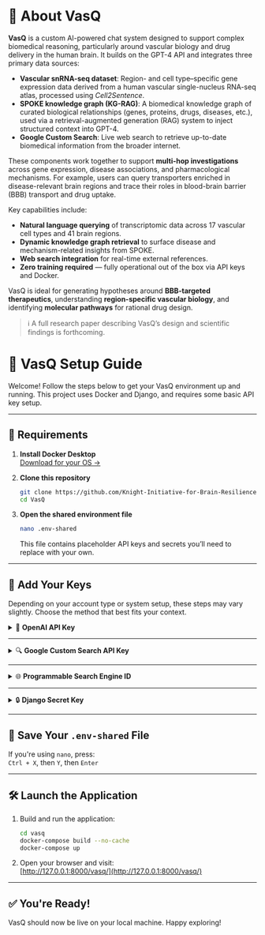 # 🧬 About VasQ

**VasQ** is a custom AI-powered chat system designed to support complex biomedical reasoning, particularly around vascular biology and drug delivery in the human brain. It builds on the GPT-4 API and integrates three primary data sources:

- **Vascular snRNA-seq dataset**: Region- and cell type–specific gene expression data derived from a human vascular single-nucleus RNA-seq atlas, processed using *Cell2Sentence*.
- **SPOKE knowledge graph (KG-RAG)**: A biomedical knowledge graph of curated biological relationships (genes, proteins, drugs, diseases, etc.), used via a retrieval-augmented generation (RAG) system to inject structured context into GPT-4.
- **Google Custom Search**: Live web search to retrieve up-to-date biomedical information from the broader internet.

These components work together to support **multi-hop investigations** across gene expression, disease associations, and pharmacological mechanisms. For example, users can query transporters enriched in disease-relevant brain regions and trace their roles in blood-brain barrier (BBB) transport and drug uptake.

Key capabilities include:

- **Natural language querying** of transcriptomic data across 17 vascular cell types and 41 brain regions.
- **Dynamic knowledge graph retrieval** to surface disease and mechanism-related insights from SPOKE.
- **Web search integration** for real-time external references.
- **Zero training required** — fully operational out of the box via API keys and Docker.

VasQ is ideal for generating hypotheses around **BBB-targeted therapeutics**, understanding **region-specific vascular biology**, and identifying **molecular pathways** for rational drug design.

> ℹ️ A full research paper describing VasQ’s design and scientific findings is forthcoming.

# 🧠 VasQ Setup Guide

Welcome! Follow the steps below to get your VasQ environment up and running. This project uses Docker and Django, and requires some basic API key setup.

---

## 🚀 Requirements

1. **Install Docker Desktop**  
   [Download for your OS →](https://docs.docker.com/desktop/)

2. **Clone this repository**

   ```bash
   git clone https://github.com/Knight-Initiative-for-Brain-Resilience/VasQ.git
   cd VasQ
   ```

3. **Open the shared environment file**

   ```bash
   nano .env-shared
   ```

   This file contains placeholder API keys and secrets you’ll need to replace with your own.

---

## 🔑 Add Your Keys

Depending on your account type or system setup, these steps may vary slightly. Choose the method that best fits your context.

<details>
<summary>🧠 <strong>OpenAI API Key</strong></summary>

#### Individual Users

1. Create or sign in: [OpenAI Account](https://auth.openai.com/create-account)  
2. Go to [API Keys](https://platform.openai.com/api-keys)  
3. Click `+ Create new secret key`  
4. Name it, keep **Default project** and **All permissions**  
5. Copy the key into your `.env-shared` file

#### Organization Accounts

1. Log in to your org account  
2. Visit [Organization API Keys](https://platform.openai.com/settings/organization/api-keys)  
3. Click `+ Create new secret key`  
4. Name it, choose the appropriate project, keep **All permissions**  
5. Copy the key into your `.env-shared` file

</details>

---

<details>
<summary>🔍 <strong>Google Custom Search API Key</strong></summary>

> ⚠️ Google offers a generous free trial for this API.

1. Log in to your [Google Account](https://accounts.google.com)  
2. Go to [Google Custom Search API](https://console.cloud.google.com/marketplace/product/google/customsearch.googleapis.com)  
3. Create or select a project  
4. Click **Enable** 
5. In the sidebar, go to **Credentials**  
6. Click `+ Create credentials` → **API key**  
7. Click **Edit API key**  
8. Under **Application restrictions**, choose **None**  
9. Under **API restrictions**, select **Restrict key**  
10. From the dropdown, choose **Custom Search API** → Click **OK**  
11. Click **Save**, **Show key**, then copy the API key into `.env-shared`

</details>

---

<details>
<summary>🌐 <strong>Programmable Search Engine ID</strong></summary>

1. Go to the [Programmable Search Control Panel](https://programmablesearchengine.google.com/controlpanel/all)  
2. Click **Add**  
3. Name your engine  
4. For "What to search?", select **Search the entire web**  
5. Leave “Search settings” unchecked  
6. Fill out the CAPTCHA and click **Create**  
7. On the next page, go to **Back to all engines**  
8. Click on the engine you just created  
9. In the **Overview** section under **Basic**, copy your **Search engine ID** and paste it into `.env-shared`

</details>

---

<details>
<summary>🔒 <strong>Django Secret Key</strong></summary>

Open a new terminal window and navigate to your project folder. Enter the following:

```bash
python3 -m venv venv
source venv/bin/activate
pip install django
python -c "from django.core.management.utils import get_random_secret_key; print(get_random_secret_key())"
deactivate
```

Copy the generated key and add it to your `.env-shared` file. Close this window.

</details>

---

## 💾 Save Your `.env-shared` File

If you're using `nano`, press:  
`Ctrl + X`, then `Y`, then `Enter`

---

## 🛠️ Launch the Application

1. Build and run the application:

   ```bash
   cd vasq
   docker-compose build --no-cache
   docker-compose up
   ```

2. Open your browser and visit:  
   [http://127.0.0.1:8000/vasq/](http://127.0.0.1:8000/vasq/)

---

## ✅ You're Ready!

VasQ should now be live on your local machine. Happy exploring!
